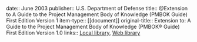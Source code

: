 date:: June 2003
publisher:: U.S. Department of Defense
title:: @Extension to A Guide to the Project Management Body of Knowledge (PMBOK Guide) First Edition Version 1
item-type:: [[document]]
original-title:: Extension to: A Guide to the Project Management Body of Knowledge (PMBOK® Guide) First Edition Version 1.0
links:: [Local library](zotero://select/library/items/CJJ4YLHL), [Web library](https://www.zotero.org/users/6520516/items/CJJ4YLHL)

